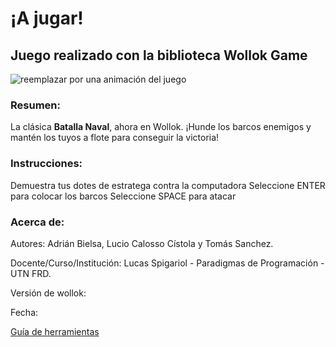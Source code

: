 # ¡A jugar!

## Juego realizado con la biblioteca Wollok Game

![reemplazar por una animación del juego](https://d33wubrfki0l68.cloudfront.net/1ba3cf64b23a4ac786d7432121abbd782794730c/ce83b/documentacion/conceptos/images/wollokcharacter.gif)

### Resumen:

La clásica **Batalla Naval**, ahora en Wollok. ¡Hunde los barcos enemigos y mantén los tuyos a flote para conseguir la victoria!

### Instrucciones:
Demuestra tus dotes de estratega contra la computadora
Seleccione ENTER para colocar los barcos
Seleccione SPACE para atacar

### Acerca de:

Autores: Adrián Bielsa, Lucio Calosso Cístola y Tomás Sanchez.

Docente/Curso/Institución: Lucas Spigariol - Paradigmas de Programación - UTN FRD.

Versión de wollok:

Fecha:

[Guía de herramientas](https://www.wollok.org/documentacion/conceptos/)
